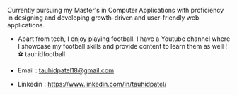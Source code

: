 Currently pursuing my Master's in Computer Applications with proficiency in designing and developing growth-driven and user-friendly web applications.

- Apart from tech, I enjoy playing football. I have a Youtube channel where I showcase my football skills and provide content to learn them as well !
  ⚽️ tauhidfootball

- Email : tauhidpatel18@gmail.com
- Linkedin : https://www.linkedin.com/in/tauhidpatel/  
